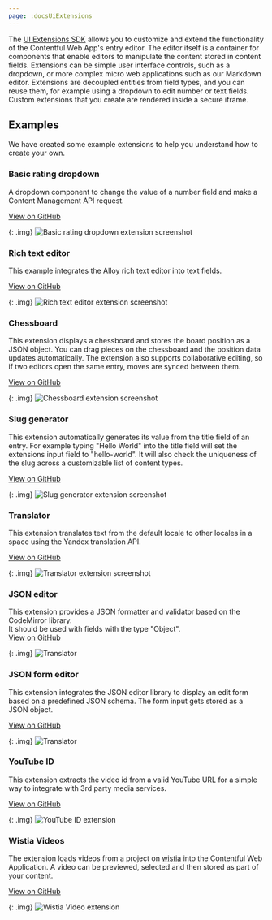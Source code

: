 ```yaml
---
page: :docsUiExtensions
---
```


The [UI Extensions SDK](https://github.com/contentful/ui-extensions-sdk) allows you to customize and extend the functionality of the Contentful Web App's entry editor. The editor itself is a container for components that enable editors to manipulate the content stored in content fields. Extensions can be simple user interface controls, such as a dropdown, or more complex micro web applications such as our Markdown editor. Extensions are decoupled entities from field types, and you can reuse them, for example using a dropdown to edit number or text fields. Custom extensions that you create are rendered inside a secure iframe.

## Examples

We have created some example extensions to help you understand how to create your own.

### Basic rating dropdown

A dropdown component to change the value of a number field and make a Content Management API request.

[View on GitHub](https://github.com/contentful/extensions/tree/master/samples/rating-dropdown)

{: .img}
![Basic rating dropdown extension screenshot](https://images.contentful.com/tz3n7fnw4ujc/45NRCrYg8gwKW08kug8M2W/3050ef93c62eff65642dc29d0cb8821d/BBD4DC36-163A-43A4-B13F-8AE5F6993434.png_dl_1)

### Rich text editor

This example integrates the Alloy rich text editor into text fields.

[View on GitHub](https://github.com/contentful/extensions/tree/master/samples/alloy-editor)

{: .img}
![Rich text editor extension screenshot](https://images.contentful.com/tz3n7fnw4ujc/3Rzmmj2fuEgwg6kwQ8kSmg/4e9dc78ee1fc95df3bd6063c73fd9bc6/9CDF5788-57FC-444C-8199-04408341F0D7.png_dl_1)

### Chessboard

This extension displays a chessboard and stores the board position as a JSON object. You can drag pieces on the chessboard and the position data updates automatically. The extension also supports collaborative editing, so if two editors open the same entry, moves are synced between them.

[View on GitHub](https://github.com/contentful/extensions/tree/master/samples/chessboard)

{: .img}
![Chessboard extension screenshot](https://images.contentful.com/tz3n7fnw4ujc/1cSM1cmGUKIIMqcAI8KE4u/c740287f67d682ffbbc014665500efe0/B58EE807-A598-478E-A509-C7203A0C35A2.gif_dl_1)

### Slug generator

This extension automatically generates its value from the title field of an entry. For example typing "Hello World" into the title field will set the extensions input field to "hello-world". It will also check the uniqueness of the slug across a customizable list of content types.

[View on GitHub](https://github.com/contentful/extensions/tree/master/samples/slug)

{: .img}
![Slug generator extension screenshot](https://images.contentful.com/tz3n7fnw4ujc/3JUTcNxs7eSkIMKgKeCA62/2f0bcb05d409436c322fb425f8838c78/D0B28EA2-9E86-4A23-ACE0-EED81A758A6D.png_dl_1)

### Translator

This extension translates text from the default locale to other locales in a space using the Yandex translation API.

[View on GitHub](https://github.com/contentful/extensions/tree/master/samples/translate)

{: .img}
![Translator extension screenshot](https://images.contentful.com/tz3n7fnw4ujc/4qrgjGbN7y0oMYSkS6cyko/ee50c251463c954ec875ee35775deefa/92CB0364-E3DA-4649-9D99-8458D7A6A6DD.png_dl_1)

### JSON editor

This extension provides a JSON formatter and validator based on the CodeMirror library.<br>
It should be used with fields with the type "Object".<br>
[View on GitHub](https://github.com/contentful/extensions/tree/master/samples/json-editor)

{: .img}
![Translator](json-editor.png)

### JSON form editor

This extension integrates the JSON editor library to display an edit form based on a predefined JSON schema. The form input gets stored as a JSON object.

[View on GitHub](https://github.com/contentful/extensions/tree/master/samples/json-form-editor)

{: .img} ![Translator](https://images.contentful.com/tz3n7fnw4ujc/1M9qxfkvLqi4wI0GGASMwq/5da14e00202b17ae754aedcafe662c5a/E200B073-BC43-4B2E-A89B-6EC48D5AD722.png_dl_1)

### YouTube ID

This extension extracts the video id from a valid YouTube URL for a simple way to integrate with 3rd party media services.

[View on GitHub](https://github.com/contentful/extensions/tree/master/samples/youtube-id)

{: .img}
![YouTube ID extension](https://images.contentful.com/tz3n7fnw4ujc/4M2yCNPQTK8wmiSGmmKIaI/36ec7f8fc7990fff1b521da1dcb359b0/ACC6E270-9904-45F6-94E2-FE0ECEAEADD1.png_dl_1)

### Wistia Videos

The extension loads videos from a project on [wistia](https://wistia.com/) into the Contentful Web Application. A video can be previewed, selected and then stored as part of your content.

[View on GitHub](https://github.com/contentful/extensions/tree/master/samples/wistia)

{: .img}
![Wistia Video extension](https://images.contentful.com/tz3n7fnw4ujc/4Olj3gwXIAEMCqscKIq0yC/68f37a3b6a5daf2664e0b2b3aad6063e/D1F4EE3E-D811-4C4C-BBA5-C990E5B1DD85.gif_dl_1)
